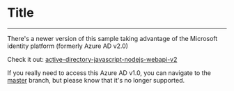 # Title

---

There's a newer version of this sample taking advantage of the Microsoft identity platform (formerly Azure AD v2.0)

Check it out: [active-directory-javascript-nodejs-webapi-v2](https://github.com/Azure-Samples/active-directory-javascript-nodejs-webapi-v2)

If you really need to access this Azure AD v1.0, you can navigate to the [master](https://github.com/Azure-Samples/active-directory-node-webapi/tree/master) branch, but please know that it's no longer supported.
